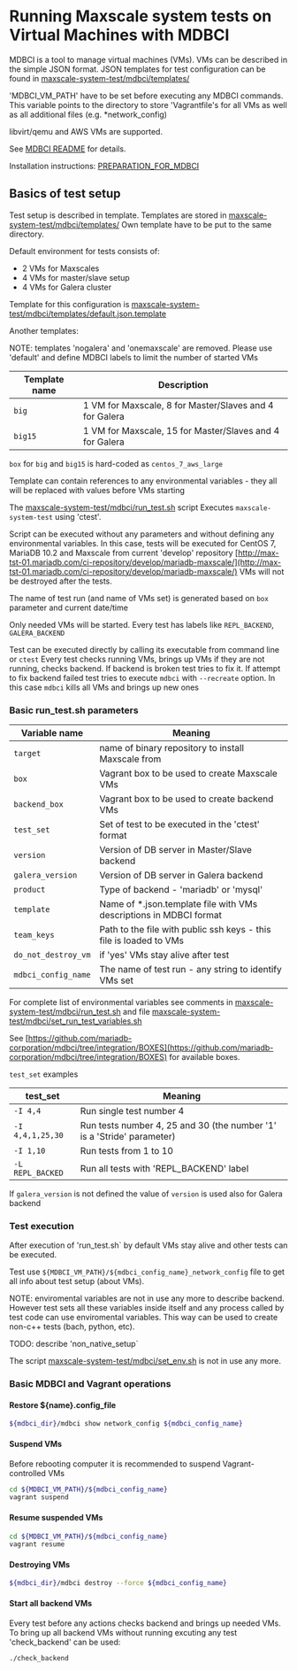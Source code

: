 # Running Maxscale system tests on Virtual Machines with MDBCI

MDBCI is a tool to manage virtual machines (VMs).
VMs can be described in the simple JSON format.
JSON templates for test configuration can be found in
[maxscale-system-test/mdbci/templates/](templates/)

'MDBCI_VM_PATH' have to be set before executing any MDBCI commands.
This variable points to the directory to store 'Vagrantfile's
for all VMs as well as all additional files (e.g. *network_config)

libvirt/qemu and AWS VMs are supported.

See [MDBCI README](https://github.com/mariadb-corporation/mdbci#mariadb-continuous-integration-infrastructure-mdbci) for details.

Installation instructions: [PREPARATION_FOR_MDBCI](https://github.com/mariadb-corporation/mdbci/blob/integration/PREPARATION_FOR_MDBCI.md)

## Basics of test setup

Test setup is described in template. Templates are stored in
[maxscale-system-test/mdbci/templates/](templates/)
Own template have to be put to the same directory.

Default environment for tests consists of:
* 2 VMs for Maxscales
* 4 VMs for master/slave setup
* 4 VMs for Galera cluster

Template for this configuration is
[maxscale-system-test/mdbci/templates/default.json.template](templates/default.json.template)

Another templates:

NOTE: templates 'nogalera' and 'onemaxscale' are removed. Please use 'default' and define MDBCI labels to limit the
number of started VMs

Template name|Description
---|---
 ```big``` |1 VM for Maxscale, 8 for Master/Slaves and 4 for Galera|
 ```big15``` |1 VM for Maxscale, 15 for Master/Slaves and 4 for Galera|

```box``` for ```big``` and ```big15``` is hard-coded as ```centos_7_aws_large```

Template can contain references to any environmental variables - they all
will be replaced with values before VMs starting

The [maxscale-system-test/mdbci/run_test.sh](run_test.sh) script
Executes ```maxscale-system-test``` using 'ctest'.

Script can be executed without any parameters and without defining any
environmental variables.
In this case, tests will be executed for CentOS 7, MariaDB 10.2 and
Maxscale from current 'develop' repository
[http://max-tst-01.mariadb.com/ci-repository/develop/mariadb-maxscale/](http://max-tst-01.mariadb.com/ci-repository/develop/mariadb-maxscale/)
VMs will not be destroyed after the tests.

The name of test run (and name of VMs set) is generated based on ```box``` parameter
and current date/time

Only needed VMs will be started. Every test has labels like ```REPL_BACKEND```,
```GALERA_BACKEND```

Test can be executed directly by calling its executable from command line or ```ctest```
Every test checks running VMs, brings up VMs if they are not running, checks backend.
If backend is broken test tries to fix it. If attempt to fix backend failed test tries
to execute ```mdbci``` with ```--recreate``` option. In this case ```mdbci``` kills all VMs and
brings up new ones

### Basic run_test.sh parameters

Variable name|Meaning
---|---
```target``` |name of binary repository to install Maxscale from|
```box``` |Vagrant box to be used to create Maxscale VMs |
```backend_box``` |Vagrant box to be used to create backend VMs |
```test_set``` |Set of test to be executed in the 'ctest' format|
```version```|Version of DB server in Master/Slave backend|
```galera_version```|Version of DB server in Galera backend|
```product```|Type of backend - 'mariadb' or 'mysql'|
```template```|Name of *.json.template file with VMs descriptions in MDBCI format|
```team_keys```|Path to the file with public ssh keys - this file is loaded to VMs|
```do_not_destroy_vm```|if 'yes' VMs stay alive after test|
```mdbci_config_name```|The name of test run - any string to identify VMs set|


For complete list of environmental variables see comments in
[maxscale-system-test/mdbci/run_test.sh](run_test.sh)
and file [maxscale-system-test/mdbci/set_run_test_variables.sh](set_run_test_variables.sh)

See [https://github.com/mariadb-corporation/mdbci/tree/integration/BOXES](https://github.com/mariadb-corporation/mdbci/tree/integration/BOXES)
for available boxes.

```test_set``` examples

test_set|Meaning
---|---
```-I 4,4```|Run single test number 4|
```-I 4,4,1,25,30```|Run tests number 4, 25 and 30 (the number '1' is a 'Stride' parameter)|
```-I 1,10```|Run tests from 1 to 10|
```-L REPL_BACKED```|Run all tests with 'REPL_BACKEND' label|

If ```galera_version``` is not defined the value of ```version``` is used also for Galera backend

### Test execution

After execution of 'run_test.sh` by default VMs stay alive and other tests can be executed.

Test use ```${MDBCI_VM_PATH}/${mdbci_config_name}_network_config``` file to get all info about test setup (about VMs).

NOTE: enviromental variables are not in use any more to describe backend. However test sets all these variables inside itself 
and any process called by test code can use enviromental variables. This way can be used to create non-c++ tests (bach, python, etc).

TODO: describe 'non_native_setup`

The script [maxscale-system-test/mdbci/set_env.sh](set_env.sh) is not in use any more.


### Basic MDBCI and Vagrant operations

#### Restore ${name}.config_file

```bash
${mdbci_dir}/mdbci show network_config ${mdbci_config_name}
```

#### Suspend VMs

Before rebooting computer it is recommended to suspend
Vagrant-controlled VMs

```bash
cd ${MDBCI_VM_PATH}/${mdbci_config_name}
vagrant suspend
```

#### Resume suspended VMs

```bash
cd ${MDBCI_VM_PATH}/${mdbci_config_name}
vagrant resume
```

#### Destroying VMs

```bash
${mdbci_dir}/mdbci destroy --force ${mdbci_config_name}
```

#### Start all backend VMs

Every test before any actions checks backend and brings up needed VMs.
To bring up all backend VMs without running excuting any test 'check_backend' can be used:

```bash
./check_backend
```

